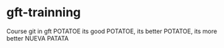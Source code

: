 # gft-trainning
Course git in gft
POTATOE its good
POTATOE, its better
POTATOE, its more better
NUEVA PATATA 
